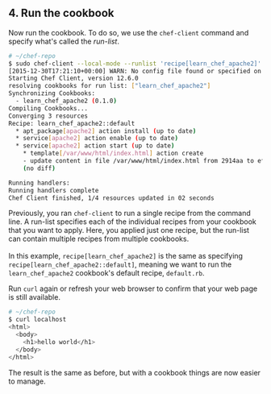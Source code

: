## 4. Run the cookbook

Now run the cookbook. To do so, we use the `chef-client` command and specify what's called the _run-list_.

```bash
# ~/chef-repo
$ sudo chef-client --local-mode --runlist 'recipe[learn_chef_apache2]'
[2015-12-30T17:21:10+00:00] WARN: No config file found or specified on command line, using command line options.
Starting Chef Client, version 12.6.0
resolving cookbooks for run list: ["learn_chef_apache2"]
Synchronizing Cookbooks:
  - learn_chef_apache2 (0.1.0)
Compiling Cookbooks...
Converging 3 resources
Recipe: learn_chef_apache2::default
  * apt_package[apache2] action install (up to date)
  * service[apache2] action enable (up to date)
  * service[apache2] action start (up to date)
    * template[/var/www/html/index.html] action create
    - update content in file /var/www/html/index.html from 2914aa to ef4ffd
    (no diff)

Running handlers:
Running handlers complete
Chef Client finished, 1/4 resources updated in 02 seconds
```

Previously, you ran `chef-client` to run a single recipe from the command line. A run-list specifies each of the individual recipes from your cookbook that you want to apply. Here, you applied just one recipe, but the run-list can contain multiple recipes from multiple cookbooks.<br><br>In this example, `recipe[learn_chef_apache2]` is the same as specifying `recipe[learn_chef_apache2::default]`, meaning we want to run the `learn_chef_apache2` cookbook's default recipe, <code class="file-path">default.rb</code>.

Run `curl` again or refresh your web browser to confirm that your web page is still available.

```bash
# ~/chef-repo
$ curl localhost
<html>
  <body>
    <h1>hello world</h1>
  </body>
</html>
```

The result is the same as before, but with a cookbook things are now easier to manage.
